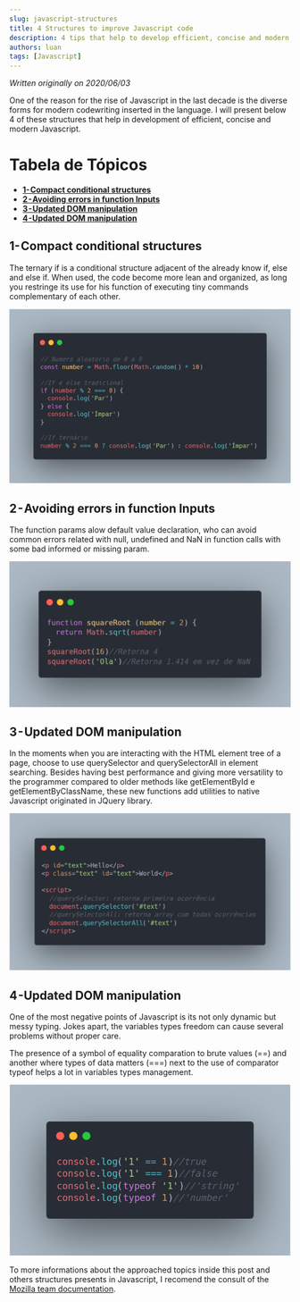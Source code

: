 ```yaml
---
slug: javascript-structures
title: 4 Structures to improve Javascript code
description: 4 tips that help to develop efficient, concise and modern Javascript.
authors: luan
tags: [Javascript]
---
```


*Written originally on 2020/06/03*

One of the reason for the rise of Javascript in the last decade is the diverse forms for modern codewriting inserted in the language. I will present below 4 of these structures that help in development of efficient, concise and modern Javascript.

<!--truncate-->

# Tabela de Tópicos
- [**1- Compact conditional structures**](#1-estruturas-de-condição-compactas)
- [**2 - Avoiding errors in function Inputs**](#2-evitando-erros-no-input-de-funções)
- [**3 - Updated DOM manipulation**](#3-manipulação-do-dom-atualizada)
- [**4 -Updated DOM manipulation**](#4-como-lidar-com-a-tipagem-dinâmica)

## 1- Compact conditional structures
The ternary if is a conditional structure adjacent of the already know if, else and else if. When used, the code become more lean and organized, as long you restringe its use for his function of executing tiny commands complementary of each other.

![Estruturas de condição compactas](./javascript-structures-1.png)

## 2 - Avoiding errors in function Inputs
The function params alow default value declaration, who can avoid common errors related with null, undefined and NaN in function calls with some bad informed or missing param.

![Evitando erros no Input de funções](./javascript-structures-2.png)

## 3 - Updated DOM manipulation
In the moments when you are interacting with the HTML element tree of a page, choose to use querySelector and querySelectorAll in element searching. Besides having best performance and giving more versatility to the programmer compared to older methods like getElementById e getElementByClassName, these new functions add utilities to native Javascript originated in JQuery library.

![Manipulação do DOM atualizada](./javascript-structures-3.png)

## 4 -Updated DOM manipulation
One of the most negative points of Javascript is its not only dynamic but messy typing. Jokes apart, the variables types freedom can cause several problems without proper care.

The presence of a symbol of equality comparation to brute values (==) and another where types of data matters (===) next to the use of comparator typeof helps a lot in variables types management.

![Como lidar com a tipagem dinâmica](./javascript-structures-4.png)

To more informations about the approached topics inside this post and others structures presents in Javascript, I recomend the consult of the [Mozilla team documentation](https://developer.mozilla.org/pt-BR/docs/Web/JavaScript).
